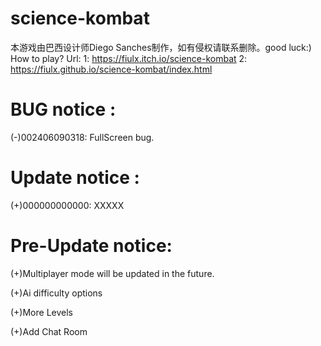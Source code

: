 # science-kombat
本游戏由巴西设计师Diego Sanches制作，如有侵权请联系删除。good luck:)
How to play?
Url:
1: https://fiulx.itch.io/science-kombat
2: https://fiulx.github.io/science-kombat/index.html

# BUG notice :

(-)002406090318: FullScreen bug.

# Update notice :

(+)000000000000: XXXXX

# Pre-Update notice:

(+)Multiplayer mode will be updated in the future.

(+)Ai difficulty options

(+)More Levels

(+)Add Chat Room

